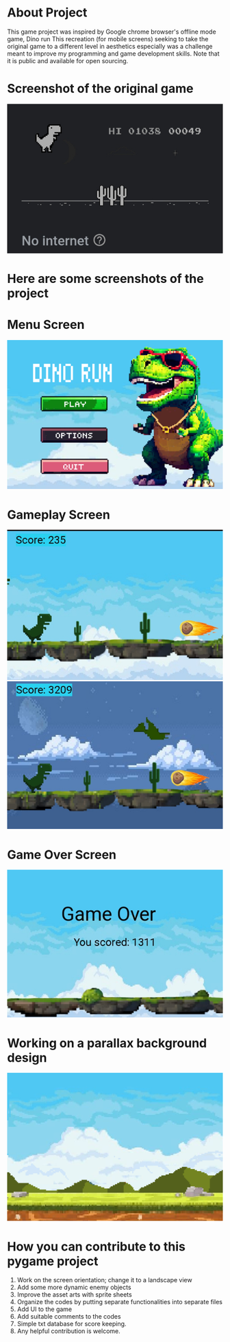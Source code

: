 # About Project
This game project was inspired by Google chrome browser's offline mode game, Dino run This recreation (for mobile screens) seeking to take the original game to a different level in aesthetics especially was a challenge meant to improve my programming and game development skills. Note that it is public and available for open sourcing.

# Screenshot of the original game

!["Screenshot"](Game_screenshots/Screenshot2.png)

# Here are some screenshots of the project
# Menu Screen
!["Screenshot"](Game_screenshots/1740762097825.png)

# Gameplay Screen
!["Screenshot"](Game_screenshots/Screenshot_20250220-142655_1.png)
!["Screenshot"](Game_screenshots/Screenshot_20250220-142525_1.png)

# Game Over Screen
!["Screenshot"](Game_screenshots/Screenshot_20250223-213536_1.png)

# Working on a parallax background design
!["Screenshot"](Game_screenshots/1740959351642.png)

# How you can contribute to this pygame project 
1. Work on the screen orientation; change it to a landscape view
2. Add some more dynamic enemy objects 
3. Improve the asset arts with sprite sheets
4. Organize the codes by putting separate functionalities into separate files
5. Add UI to the game
6. Add suitable comments to the codes
7. Simple txt database for score keeping.
8. Any helpful contribution is welcome.

